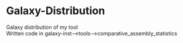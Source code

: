 # Galaxy-Distribution
Galaxy distribution of my tool
<br/>Written code in galaxy-inst-->tools-->comparative_assembly_statistics
